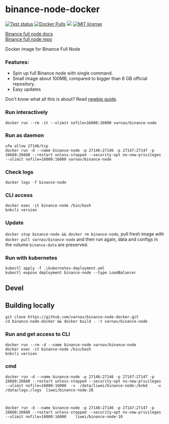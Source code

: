 # binance-node-docker

[![Test status](https://api.travis-ci.org/varnav/binance-node-docker.svg?branch=master)](https://travis-ci.org/varnav/binance-node-docker) [![Docker Pulls](https://img.shields.io/docker/pulls/varnav/binance-node.svg)](https://hub.docker.com/r/varnav/binance-node) [![](https://images.microbadger.com/badges/image/varnav/binance-node.svg)](https://microbadger.com/images/varnav/binance-node "Image details") [![MIT license](https://img.shields.io/badge/License-MIT-blue.svg)](https://opensource.org/licenses/MIT/)

[Binance full node docs](https://docs.binance.org/fullnode.html#run-full-node-to-join-binance-chain)  
[Binance full node repo](https://github.com/binance-chain/node-binary)

Docker image for Binance Full Node  

### Features:

* Spin up full Binance node with single command.
* Small image about 100MB, compared to bigger than 6 GB official repository.
* Easy updates

Don't know what all this is about? Read [newbie guide](https://github.com/varnav/binance-node-docker/blob/master/newbie-guide.md).

### Run interactively

`docker run --rm -it --ulimit nofile=16000:16000 varnav/binance-node`

### Run as daemon

```
ufw allow 27146/tcp
docker run -d --name binance-node -p 27146:27146 -p 27147:27147 -p 26660:26660 --restart unless-stopped --security-opt no-new-privileges --ulimit nofile=16000:16000 varnav/binance-node
```

### Check logs

`docker logs -f binance-node`

### CLI access

 ```
 docker exec -it binance-node /bin/bash
 bnbcli version
 ```

### Update

`docker stop binance-node && docker rm binance-node`, pull fresh image with `docker pull varnav/binance-node` and then run again, data and configs in the volume `binance-data` are preserved.

### Run with kubernetes

```
kubectl apply -f .\kubernetes-deployment.yml
kubectl expose deployment binance-node --type LoadBalancer
```

## Devel

## Building locally

```
git clone https://github.com/varnav/binance-node-docker.git
cd binance-node-docker && docker build . -t varnav/binance-node
```

### Run and get access to CLI

```
docker run --rm -d --name binance-node varnav/binance-node
docker exec -it binance-node /bin/bash
bnbcli version
```



### cmd

```
docker run -d --name binance-node -p 27146:27146 -p 27147:27147 -p 26660:26660 --restart unless-stopped --security-opt no-new-privileges --ulimit nofile=16000:16000  -v  /data/liwei/binance-node:/bnbd    -v /data/logs:/logs  liwei/binance-node-28



docker run -d --name binance-node -p 27146:27146 -p 27147:27147 -p 26660:26660 --restart unless-stopped --security-opt no-new-privileges --ulimit nofile=16000:16000    liwei/binance-node-10


```
